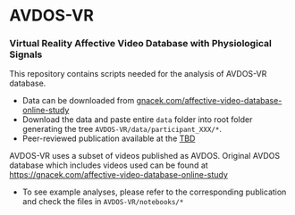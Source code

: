 # AVDOS-VR

### Virtual Reality Affective Video Database with Physiological Signals

This repository contains scripts needed for the analysis of AVDOS-VR database.

- Data can be downloaded from [gnacek.com/affective-video-database-online-study](https://gnacek.com/affective-video-database-online-study)
- Download the data and paste entire `data` folder into root folder generating the tree `AVDOS-VR/data/participant_XXX/*`.
- Peer-reviewed publication available at the [TBD](https://gnacek.com/affective-video-database-online-study)

AVDOS-VR uses a subset of videos published as AVDOS. Original AVDOS database which includes videos used can be found at <https://gnacek.com/affective-video-database-online-study>

- To see example analyses, please refer to the corresponding publication and check the files in `AVDOS-VR/notebooks/*`
